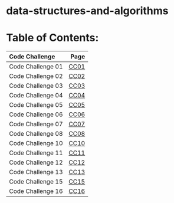 # data-structures-and-algorithms

# Table of Contents:

| Code Challenge    | Page      |
| :---        |            ---: |
| Code Challenge 01    | [CC01](./CodeChallenge01/cc01.md)      |
| Code Challenge 02    | [CC02](./CodeChallenge02/cc02.md)      |
| Code Challenge 03    | [CC03](./CodeChallenge03/cc03.md)      |
| Code Challenge 04    | [CC04](./CodeChallenge04/cc04.md)      |
| Code Challenge 05    | [CC05](./CodeChallenge05/cc05.md)      |
| Code Challenge 06    | [CC06](./CodeChallenge06/cc06.md)      |
| Code Challenge 07    | [CC07](./CodeChallenge07/cc07.md)      |
| Code Challenge 08    | [CC08](./CodeChallenge08/cc08.md)      |
| Code Challenge 10    | [CC10](./CodeChallenge10/cc10.md)      |
| Code Challenge 11    | [CC11](./CodeChallenge11/cc11.md)      |
| Code Challenge 12    | [CC12](./CodeChallenge12/cc12.md)      |
| Code Challenge 13    | [CC13](./CodeChallenge13/cc13.md)      |
| Code Challenge 15    | [CC15](./CodeChallenge15/cc15.md)      |
| Code Challenge 16    | [CC16](./CodeChallenge16/cc16.md)      |

<!-- | Code Challenge 04    | [CC04](./CodeChallenge04/cc04.md)      |
| Code Challenge 05    | [CC05](./CodeChallenge05/cc05.md)      |
| Code Challenge 06    | [CC06](./CodeChallenge06/cc06.md)      | -->


